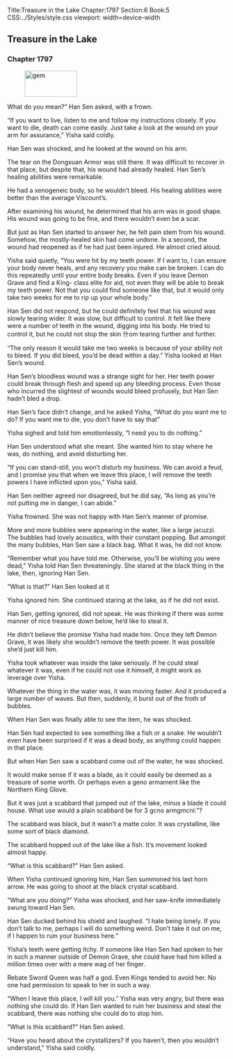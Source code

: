 Title:Treasure in the Lake 
Chapter:1797 
Section:6 
Book:5 
CSS:../Styles/style.css 
viewport: width=device-width
  
## Treasure in the Lake
### Chapter 1797 
<figure>
	<img src="../Images/gem.gif" alt="gem" id="gem" width="120" height="60" />
</figure>
  

  
  What do you mean?” Han Sen asked, with a frown.

“If you want to live, listen to me and follow my instructions closely. If you want to die, death can come easily. Just take a look at the wound on your arm for assurance,” Yisha said coldly.

Han Sen was shocked, and he looked at the wound on his arm.

The tear on the Dongxuan Armor was still there. It was difficult to recover in that place, but despite that, his wound had already healed. Han Sen’s healing abilities were remarkable.

He had a xenogeneic body, so he wouldn’t bleed. His healing abilities were better than the average Viscount’s.

After examining his wound, he determined that his arm was in good shape. His wound was going to be fine, and there wouldn’t even be a scar.

But just as Han Sen started to answer her, he felt pain stem from his wound. Somehow, the mostly-healed skin had come undone. In a second, the wound had reopened as if he had just been injured. He almost cried aloud.

Yisha said quietly, “You were hit by my teeth power. If I want to, I can ensure your body never heals, and any recovery you make can be broken. I can do this repeatedly until your entire body breaks. Even if you leave Demon Grave and find a King- class elite for aid, not even they will be able to break my teeth power. Not that you could find someone like that, but it would only take two weeks for me to rip up your whole body.”

Han Sen did not respond, but he could definitely feel that his wound was slowly tearing wider. It was slow, but difficult to control. It felt like there were a number of teeth in the wound, digging into his body. He tried to control it, but he could not stop the skin 什om tearing further and further.

“The only reason it would take me two weeks is because of your ability not to bleed. If you did bleed, you’d be dead within a day.” Yisha looked at Han Sen’s wound.

Han Sen’s bloodless wound was a strange sight for her. Her teeth power could break through flesh and speed up any bleeding process. Even those who incurred the slightest of wounds would bleed profusely, but Han Sen hadn’t bled a drop.

Han Sen’s face didn’t change, and he asked Yisha, “What do you want me to do? If you want me to die, you don’t have to say that”

Yisha sighed and told him emotionlessly, “I need you to do nothing.”

Han Sen understood what she meant. She wanted him to stay where he was, do nothing, and avoid disturbing her.

“If you can stand-still, you won’t disturb my business. We can avoid a feud, and I promise you that when we leave this place, I will remove the teeth powers I have inflicted upon you,” Yisha said.

Han Sen neither agreed nor disagreed, but he did say, “As long as you’re not putting me in danger, I can abide.”

Yisha frowned. She was not happy with Han Sen’s manner of promise.

More and more bubbles were appearing in the water, like a large jacuzzi. The bubbles had lovely acoustics, with their constant popping. But amongst the many bubbles, Han Sen saw a black bag. What it was, he did not know.

“Remember what you have told me. Otherwise, you’ll be wishing you were dead,” Yisha told Han Sen threateningly. She stared at the black thing in the lake, then, ignoring Han Sen.

“What is that?” Han Sen looked at it

Yisha ignored him. She continued staring at the lake, as if he did not exist.

Han Sen, getting ignored, did not speak. He was thinking if there was some manner of nice treasure down below, he’d like to steal it.

He didn’t believe the promise Yisha had made him. Once they left Demon Grave, it was likely she wouldn’t remove the teeth power. It was possible she’d just kill him.

Yisha took whatever was inside the lake seriously. If he could steal whatever it was, even if he could not use it himself, it might work as leverage over Yisha.

Whatever the thing in the water was, it was moving faster. And it produced a large number of waves. But then, suddenly, it burst out of the froth of bubbles.

When Han Sen was finally able to see the item, he was shocked.

Han Sen had expected to see something like a fish or a snake. He wouldn’t even have been surprised if it was a dead body, as anything could happen in that place.

But when Han Sen saw a scabbard come out of the water, he was shocked.

It would make sense if it was a blade, as it could easily be deemed as a treasure of some worth. Or perhaps even a geno armament like the Northern King Glove.

But it was just a scabbard that jumped out of the lake, minus a blade it could house. What use would a plain scabbard be for 3 gcno armgmcnl:”?

The scabbard was black, but it wasn’t a matte color. It was crystalline, like some sort of black diamond.

The scabbard hopped out of the lake like a fish. It’s movement looked almost happy.

“What is this scabbard?” Han Sen asked.

When Yisha continued ignoring him, Han Sen summoned his last horn arrow. He was going to shoot at the black crystal scabbard.

“What are you doing?” Yisha was shocked, and her saw-knife immediately swung toward Han Sen.

Han Sen ducked behind his shield and laughed. “I hate being lonely. If you don’t talk to me, perhaps I will do something weird. Don’t take it out on me, if I happen to ruin your business here.”

Yisha’s teeth were getting itchy. If someone like Han Sen had spoken to her in such a manner outside of Demon Grave, she could have had him killed a million times over with a mere wag of her finger.

Rebate Sword Queen was half a god. Even Kings tended to avoid her. No one had permission to speak to her in such a way.

“When I leave this place, I will kill you.” Yisha was very angry, but there was nothing she could do. If Han Sen wanted to ruin her business and steal the scabbard, there was nothing she could do to stop him.

“What is this scabbard?” Han Sen asked.

“Have you heard about the crystallizers? If you haven’t, then you wouldn’t understand,” Yisha said coldly.
